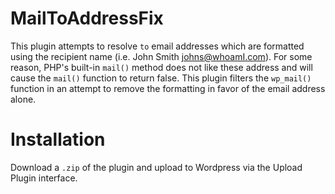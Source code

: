 # MailToAddressFix

This plugin attempts to resolve `to` email addresses which are formatted using the recipient name (i.e. John Smith <johns@whoamI.com>). For some reason, PHP's built-in `mail()` method does not like these address and will cause the `mail()` function to return false. This plugin filters the `wp_mail()` function in an attempt to remove the formatting in favor of the email address alone.

# Installation

Download a `.zip` of the plugin and upload to Wordpress via the Upload Plugin interface.